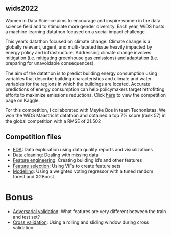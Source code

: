 ## wids2022

Women in Data Science aims to encourage and inspire women in the data science field and to stimulate more gender diversity. Each year, WiDS hosts a machine learning datathon focused on a social impact challenge.

This year’s datathon focused on climate change. Climate change is a globally relevant, urgent, and multi-faceted issue heavily impacted by energy policy and infrastructure. Addressing climate change involves mitigation (i.e. mitigating greenhouse gas emissions) and adaptation (i.e. preparing for unavoidable consequences). 

The aim of the datathon is to predict building energy consumption using variables that describe building characteristics and climate and water variables for the regions in which the buildings are located. Accurate predictions of energy consumption can help policymakers target retrofitting efforts to maximize emissions reductions. Click [here](https://www.kaggle.com/c/widsdatathon2022) to view the competition page on Kaggle.

For this competition, I collaborated with Meyke Bos in team Techonistas. We won the WiDS Maastricht datathon and obtained a top 7% score (rank 57) in the global competition with a RMSE of 21.502


## Competition files
- [EDA](https://github.com/BrendaLoznik/wids2022/blob/main/1_EDA.ipynb): Data exploration using data quality reports and visualizations
- [Data cleaning](https://github.com/BrendaLoznik/wids2022/blob/main/2_Data_Cleaning.ipynb): Dealing with missing data
- [Feature engineering](https://github.com/BrendaLoznik/wids2022/blob/main/3_Feature_Engineering.ipynb): Creating building id’s and other features
- [Feature selection](https://github.com/BrendaLoznik/wids2022/blob/main/4_Feature_Selection.ipynb): Using VIFs to create feature sets
- [Modelling](https://github.com/BrendaLoznik/wids2022/blob/main/5_Modelling.ipynb): Using a weighted voting regressor with a tuned random forest and XGBoost

# Bonus
- [Adversarial validation](https://github.com/BrendaLoznik/wids2022/blob/main/6_Adversaerial_Validation.ipynb): What features are very different between the train and test set?
- [Cross validation](https://github.com/BrendaLoznik/wids2022/blob/main/7_Cross_validation_Timeseries.ipynb): Using a rolling and sliding window during cross validation.
